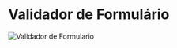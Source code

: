 # Validador de Formulário

![Validador de Formulario](https://github.com/matheuspedrosam/Projetos-JavaScript/assets/99772255/086271a4-3a4f-46bd-b7bf-5ff46e2900d9)

